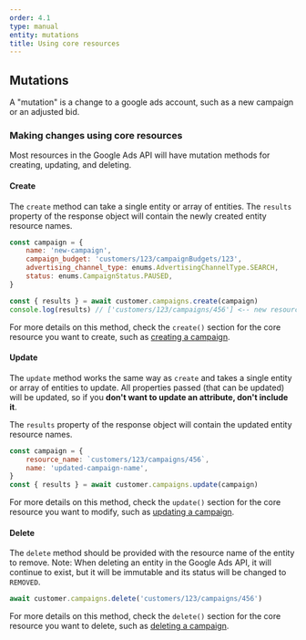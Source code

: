 ```yaml
---
order: 4.1
type: manual
entity: mutations
title: Using core resources
---
```


## Mutations

A "mutation" is a change to a google ads account, such as a new campaign or an adjusted bid.


### Making changes using core resources

Most resources in the Google Ads API will have mutation methods for creating, updating, and deleting.

#### Create

The `create` method can take a single entity or array of entities. The `results` property of the response object will contain the newly created entity resource names.

```javascript
const campaign = {
    name: 'new-campaign',
    campaign_budget: 'customers/123/campaignBudgets/123',
    advertising_channel_type: enums.AdvertisingChannelType.SEARCH,
    status: enums.CampaignStatus.PAUSED,
}

const { results } = await customer.campaigns.create(campaign)
console.log(results) // ['customers/123/campaigns/456'] <-- new resource_name
```

For more details on this method, check the `create()` section for the core resource you want to create, such as [creating a campaign](/#create-campaign).

#### Update

The `update` method works the same way as `create` and takes a single entity or array of entities to update. All properties passed (that can be updated) will be updated, so if you **don't want to update an attribute, don't include it**.

The `results` property of the response object will contain the updated entity resource names.

```javascript
const campaign = {
    resource_name: `customers/123/campaigns/456`,
    name: 'updated-campaign-name',
}
const { results } = await customer.campaigns.update(campaign)
```

For more details on this method, check the `update()` section for the core resource you want to modify, such as [updating a campaign](/#update-campaign).


#### Delete

The `delete` method should be provided with the resource name of the entity to remove. Note: When deleting an entity in the Google Ads API, it will continue to exist, but it will be immutable and its status will be changed to `REMOVED`.

```javascript
await customer.campaigns.delete('customers/123/campaigns/456')
```

For more details on this method, check the `delete()` section for the core resource you want to delete, such as [deleting a campaign](/#delete-campaign).
